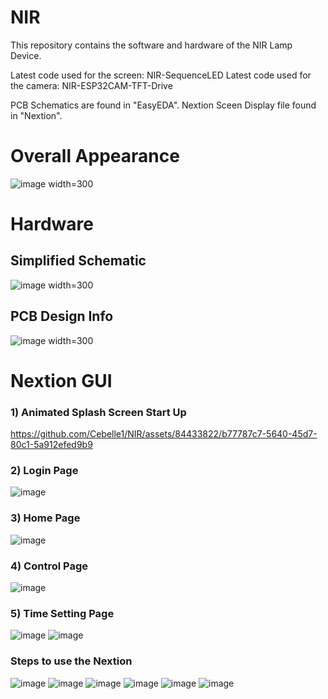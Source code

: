 # NIR
This repository contains the software and hardware of the NIR Lamp Device. 

Latest code used for the screen: NIR-SequenceLED
Latest code used for the camera: NIR-ESP32CAM-TFT-Drive

PCB Schematics are found in "EasyEDA".
Nextion Sceen Display file found in "Nextion".

# Overall Appearance

![image width=300](https://github.com/Cebelle1/NIR/assets/84433822/74f089b1-b693-4b7d-925e-833d3acae5fb)


# Hardware

## Simplified Schematic
![image width=300](https://github.com/Cebelle1/NIR/assets/84433822/3c92e068-ef10-4512-b621-3499a1d054bd)

## PCB Design Info
![image width=300](https://github.com/Cebelle1/NIR/assets/84433822/89f528ce-31cf-48c0-aa30-fbc2fb803d5e)



# Nextion GUI
### 1) Animated Splash Screen Start Up 
https://github.com/Cebelle1/NIR/assets/84433822/b77787c7-5640-45d7-80c1-5a912efed9b9

### 2) Login Page
![image](https://github.com/Cebelle1/NIR/assets/84433822/5eb986d1-8269-458d-b002-99d2f97b7623)

### 3) Home Page
![image](https://github.com/Cebelle1/NIR/assets/84433822/2eaaf838-fc24-4c2e-8166-d6375c53b0a2)


### 4) Control Page
![image](https://github.com/Cebelle1/NIR/assets/84433822/3987867d-cf0f-4e9d-8dbf-0af2e5a68012)

### 5) Time Setting Page
![image](https://github.com/Cebelle1/NIR/assets/84433822/057e4da1-284e-49d9-827e-5eb2073d9f75)
![image](https://github.com/Cebelle1/NIR/assets/84433822/f5678533-9f40-4227-90be-40679bfecbd9)
### Steps to use the Nextion
![image](https://github.com/Cebelle1/NIR/assets/84433822/cd911212-dde0-4639-a59e-580b165792cc)
![image](https://github.com/Cebelle1/NIR/assets/84433822/3312f29c-91fd-4db1-9303-f4675520da1a)
![image](https://github.com/Cebelle1/NIR/assets/84433822/fac78b57-d39c-4048-b201-0725dc65a4a5)
![image](https://github.com/Cebelle1/NIR/assets/84433822/149ca96c-ea46-4b5f-b652-993c10ae865b)
![image](https://github.com/Cebelle1/NIR/assets/84433822/f111837e-7940-42ce-aa63-7978a70d560f)
![image](https://github.com/Cebelle1/NIR/assets/84433822/c491cc6e-4bb2-4aee-9a5a-1bb075b2bc5b)





